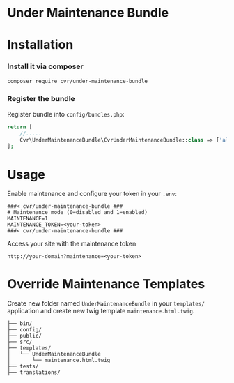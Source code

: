 # Under Maintenance Bundle

Installation
============

### Install it via composer
```bash
composer require cvr/under-maintenance-bundle
```

### Register the bundle
Register bundle into `config/bundles.php`:
```php
return [
    //.....
    Cvr\UnderMaintenanceBundle\CvrUnderMaintenanceBundle::class => ['all' => true],
];
```


Usage
=====

Enable maintenance and configure your token in your `.env`:

```
###< cvr/under-maintenance-bundle ###
# Maintenance mode (0=disabled and 1=enabled)
MAINTENANCE=1
MAINTENANCE_TOKEN=<your-token>
###< cvr/under-maintenance-bundle ###
```

Access your site with the maintenance token
```
http://your-domain?maintenance=<your-token>
```

Override Maintenance Templates
==============================

Create new folder named `UnderMaintenanceBundle` in your `templates/` application and create new twig template `maintenance.html.twig`.


```
├── bin/
├── config/
├── public/
├── src/
├── templates/
│   └── UnderMaintenanceBundle
│       └── maintenance.html.twig
├── tests/
├── translations/
```

